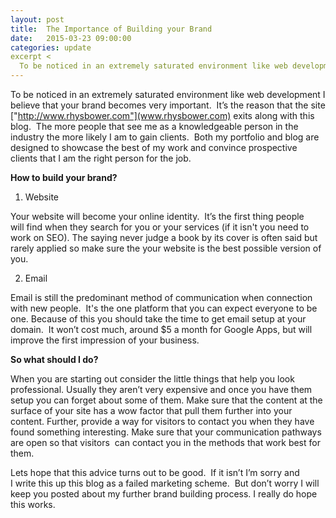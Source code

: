 ```yaml
---
layout: post
title:  The Importance of Building your Brand
date:   2015-03-23 09:00:00
categories: update
excerpt <
  To be noticed in an extremely saturated environment like web development I believe that your brand becomes very important.  It’s the reason that the site ["http://www.rhysbower.com"](www.rhysbower.com) exits along with this blog.  The more people that see me as a knowledgeable person in the industry the more likely I am to gain clients.  Both my portfolio and blog are designed to showcase the best of my work and convince prospective clients that I am the right person for the job.
---
```

To be noticed in an extremely saturated environment like web development I believe that your brand becomes very important.  It’s the reason that the site ["http://www.rhysbower.com"](www.rhysbower.com) exits along with this blog.  The more people that see me as a knowledgeable person in the industry the more likely I am to gain clients.  Both my portfolio and blog are designed to showcase the best of my work and convince prospective clients that I am the right person for the job.

**How to build your brand?**

1) Website

Your website will become your online identity.  It’s the first thing people will find when they search for you or your services (if it isn't you need to work on SEO). The saying never judge a book by its cover is often said but rarely applied so make sure the your website is the best possible version of you.

2) Email

Email is still the predominant method of communication when connection with new people.  It's the one platform that you can expect everyone to be one. Because of this you should take the time to get email setup at your domain.  It won’t cost much, around $5 a month for Google Apps, but will improve the first impression of your business.

**So what should I do?**

When you are starting out consider the little things that help you look professional. Usually they aren’t very expensive and once you have them setup you can forget about some of them. Make sure that the content at the surface of your site has a wow factor that pull them further into your content. Further, provide a way for visitors to contact you when they have found something interesting. Make sure that your communication pathways are open so that visitors  can contact you in the methods that work best for them.

Lets hope that this advice turns out to be good.  If it isn’t I’m sorry and I write this up this blog as a failed marketing scheme.  But don’t worry I will keep you posted about my further brand building process. I really do hope this works.